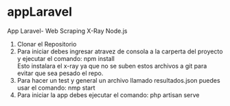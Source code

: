 # appLaravel
App Laravel- Web Scraping X-Ray Node.js


1. Clonar el Repositorio
2. Para iniciar debes ingresar atravez de consola a la carperta del proyecto y ejecutar  el comando:  npm install  
   Esto instalara el x-ray ya que no se suben estos archivos a git para evitar que sea pesado el repo.
3. Para hacer un test y general un archivo llamado resultados.json puedes usar el comando: nmp start
4. Para iniciar la app debes ejecutar el comando: php artisan serve
